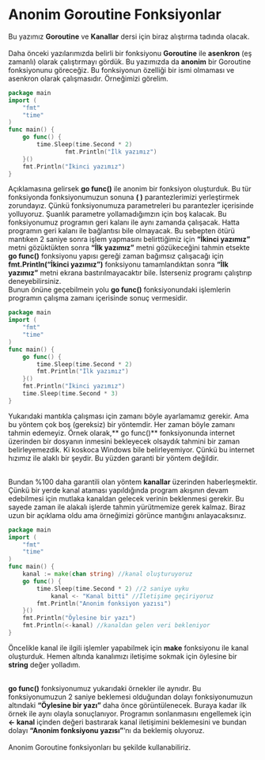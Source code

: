 # Anonim Goroutine Fonksiyonlar

Bu yazımız **Goroutine** ve **Kanallar** dersi için biraz alıştırma tadında olacak.\
&#x20;\
Daha önceki yazılarımızda belirli bir fonksiyonu **Goroutine** ile **asenkron** (eş zamanlı) olarak çalıştırmayı gördük. Bu yazımızda da **anonim** bir Goroutine fonksiyonunu göreceğiz. Bu fonksiyonun özelliği bir ismi olmaması ve asenkron olarak çalışmasıdır. Örneğimizi görelim.

```go
package main
import (
	"fmt"
	"time"
)
func main() {
	go func() {
		time.Sleep(time.Second * 2)
                fmt.Println("İlk yazımız")
	}()
	fmt.Println("İkinci yazımız")
}
```

Açıklamasına gelirsek **go func()** ile anonim bir fonksiyon oluşturduk. Bu tür fonksiyonda fonksiyonumuzun sonuna **( )** parantezlerimizi yerleştirmek zorundayız. Çünkü fonksiyonumuza parametreleri bu parantezler içerisinde yolluyoruz. Şuanlık parametre yollamadığımzın için boş kalacak. Bu fonksiyonumuz programın geri kalanı ile aynı zamanda çalışacak. Hatta programın geri kalanı ile bağlantısı bile olmayacak. Bu sebepten ötürü mantıken 2 saniye sonra işlem yapmasını belirttiğimiz için **“İkinci yazımız”** metni gözüktükten sonra **“İlk yazımız”** metni gözükeceğini tahmin etsekte **go func()** fonksiyonu yapısı gereği zaman bağımsız çalışacağı için **fmt.Println(“İkinci yazımız”)** fonksiyonu tamamlandıktan sonra **“İlk yazımız”** metni ekrana bastırılmayacaktır bile. İsterseniz programı çalıştırıp deneyebilirsiniz.\
Bunun önüne geçebilmein yolu **go func()** fonksiyonundaki işlemlerin programın çalışma zamanı içerisinde sonuç vermesidir.

```go
package main
import (
	"fmt"
	"time"
)
func main() {
	go func() {
		time.Sleep(time.Second * 2)
		fmt.Println("İlk yazımız")
	}()
	fmt.Println("İkinci yazımız")
	time.Sleep(time.Second * 3)
}
```

Yukarıdaki mantıkla çalışması için zamanı böyle ayarlamamız gerekir. Ama bu yöntem çok boş (gereksiz) bir yöntemdir. Her zaman böyle zamanı tahmin edemeyiz. Örnek olarak,** go func()** fonksiyonunda internet üzerinden bir dosyanın inmesini bekleyecek olsaydık tahmini bir zaman belirleyemezdik. Ki koskoca Windows bile belirleyemiyor. Çünkü bu internet hızımız ile alaklı bir şeydir. Bu yüzden garanti bir yöntem değildir.

\
Bundan %100 daha garantili olan yöntem **kanallar** üzerinden haberleşmektir. Çünkü bir yerde kanal ataması yapıldığında program akışının devam edebilmesi için mutlaka kanaldan gelecek verinin beklenmesi gerekir. Bu sayede zaman ile alakalı işlerde tahmin yürütmemize gerek kalmaz. Biraz uzun bir açıklama oldu ama örneğimizi görünce mantığını anlayacaksınız.

```go
package main
import (
	"fmt"
	"time"
)
func main() {
	kanal := make(chan string) //kanal oluşturuyoruz
	go func() {
		time.Sleep(time.Second * 2) //2 saniye uyku
	        kanal <- "Kanal bitti" //İletişime geçiriyoruz
		fmt.Println("Anonim fonksiyon yazısı")
	}()
	fmt.Println("Öylesine bir yazı")
	fmt.Println(<-kanal) //kanaldan gelen veri bekleniyor
}
```

Öncelikle kanal ile ilgili işlemler yapabilmek için **make** fonksiyonu ile kanal oluşturduk. Hemen altında kanalımızı iletişime sokmak için öylesine bir **string** değer yolladım.

\
**go func()** fonksiyonumuz yukarıdaki örnekler ile aynıdır. Bu fonksiyonumuzun 2 saniye beklemesi olduğundan dolayı fonksiyonumuzun altındaki **“Öylesine bir yazı”** daha önce görüntülenecek. Buraya kadar ilk örnek ile aynı olayla sonuçlanıyor. Programın sonlanmasını engellemek için **<- kanal** içinden değeri bastırarak kanal iletişimini beklemesini ve bundan dolayı **“Anonim fonksiyonu yazısı”**‘nı da beklemiş oluyoruz.\
&#x20;\
Anonim Goroutine fonksiyonları bu şekilde kullanabiliriz.
